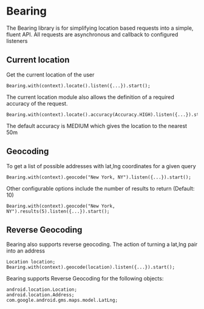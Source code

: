 Bearing
==============

The Bearing library is for simplifying location based requests into a simple, fluent API.
All requests are asynchronous and callback to configured listeners

## Current location

Get the current location of the user

	Bearing.with(context).locate().listen({...}).start();

The current location module also allows the definition of a required accuracy of the request.

	Bearing.with(context).locate().accuracy(Accuracy.HIGH).listen({...}).start();

The default accuracy is MEDIUM which gives the location to the nearest 50m

## Geocoding

To get a list of possible addresses with lat,lng coordinates for a given query

	Bearing.with(context).geocode("New York, NY").listen({...}).start();

Other configurable options include the number of results to return (Default: 10)

	Bearing.with(context).geocode("New York, NY").results(5).listen({...}).start();

## Reverse Geocoding

Bearing also supports reverse geocoding. The action of turning a lat,lng pair into an address

	Location location;
	Bearing.with(context).geocode(location).listen({...}).start();

Bearing supports Reverse Geocoding for the following objects:

	android.location.Location;
	android.location.Address;
	com.google.android.gms.maps.model.LatLng;